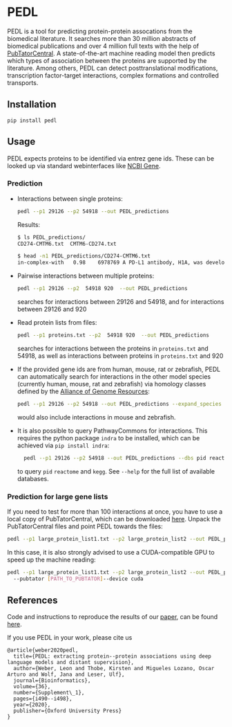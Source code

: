 # PEDL

PEDL is a tool for predicting protein-protein assocations from the biomedical literature.
It searches more than 30 million abstracts of biomedical publications and over 4 million
full texts with the help of [PubTatorCentral](https://www.ncbi.nlm.nih.gov/research/pubtator/).
A state-of-the-art machine reading model then predicts which types of association between the proteins
are supported by the literature. Among others, PEDL can detect posttranslational modifications, 
transcription factor-target interactions, complex formations and controlled transports.

## Installation

```
pip install pedl
```

## Usage
PEDL expects proteins to be identified via entrez gene ids. 
These can be looked up via standard webinterfaces like
[NCBI Gene](https://www.ncbi.nlm.nih.gov/gene).

### Prediction

* Interactions between single proteins:
    ```bash
    pedl --p1 29126 --p2 54918 --out PEDL_predictions
    ```
  Results:
  ```bash
  $ ls PEDL_predictions/
  CD274-CMTM6.txt  CMTM6-CD274.txt
  
  $ head -n1 PEDL_predictions/CD274-CMTM6.txt
  in-complex-with	0.98	6978769	A PD-L1 antibody, H1A, was developed to destabilize PD-L1 by disrupting the <e1>PD-L1</e1> stabilizer <e2>CMTM6</e2>.	PEDL
  ```



* Pairwise interactions between multiple proteins:
  ```bash
  pedl --p1 29126 --p2  54918 920  --out PEDL_predictions
  ```
  searches for interactions between 29126 and 54918, and for interactions between 29126 and 920


* Read protein lists from files:
  ```bash
  pedl --p1 proteins.txt --p2  54918 920  --out PEDL_predictions
  ```
  searches for interactions between the proteins in `proteins.txt` and 54918, as well as interactions between proteins in `proteins.txt` and 920
  

* If the provided gene ids are from human, mouse, rat or zebrafish, PEDL can automatically
  search for interactions in the other model species (currently human, mouse, rat and zebrafish)
  via homology classes defined by the [Alliance of Genome Resources](http://www.informatics.jax.org/homology.shtml):
  
    ```bash
    pedl --p1 29126 --p2 54918 --out PEDL_predictions --expand_species mouse zebrafish
    ```
    would also include interactions in mouse and zebrafish.


* It is also possible to query PathwayCommons for interactions. 
  This requires the python package `indra` to be installed, which can be achieved
  via `pip install indra`:
  ```bash
    pedl --p1 29126 --p2 54918 --out PEDL_predictions --dbs pid reactome kegg
  ```
  to query `pid` `reactome` and `kegg`. See `--help` for the full list of available
  databases.
  
  


### Prediction for large gene lists  
If you need to test for more than 100 interactions at once, you have to use a local copy 
of PubTatorCentral, which can be downloaded [here](https://ftp.ncbi.nlm.nih.gov/pub/lu/PubTatorCentral/PubTatorCentral_BioCXML/).
Unpack the PubTatorCentral files and point PEDL towards the files:
  ```bash
  pedl --p1 large_protein_list1.txt --p2 large_protein_list2 --out PEDL_predictions --pubtator [PATH_TO_PUBTATOR]
  ```

In this case, it is also strongly advised to use a CUDA-compatible GPU to speed up the machine reading:
  ```bash
  pedl --p1 large_protein_list1.txt --p2 large_protein_list2 --out PEDL_predictions
    --pubtator [PATH_TO_PUBTATOR]--device cuda
  ```




## References
Code and instructions to reproduce the results of our [paper](https://academic.oup.com/bioinformatics/article/36/Supplement_1/i490/5870497), can be found [here](https://github.com/leonweber/pedl_ismb20).

If you use PEDL in your work, please cite us 
```
@article{weber2020pedl,
  title={PEDL: extracting protein--protein associations using deep language models and distant supervision},
  author={Weber, Leon and Thobe, Kirsten and Migueles Lozano, Oscar Arturo and Wolf, Jana and Leser, Ulf},
  journal={Bioinformatics},
  volume={36},
  number={Supplement\_1},
  pages={i490--i498},
  year={2020},
  publisher={Oxford University Press}
}
```


